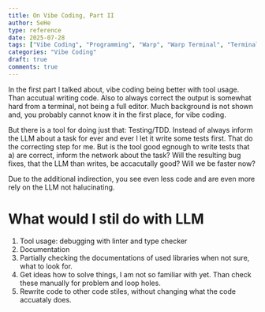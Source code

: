 ```yaml
---
title: On Vibe Coding, Part II
author: SeHe
type: reference
date: 2025-07-28
tags: ["Vibe Coding", "Programming", "Warp", "Warp Terminal", "Terminal"]
categories: "Vibe Coding"
draft: true
comments: true
---
```


In the first part I talked about, vibe coding being better with tool usage.
Than accutual writing code.
Also to always correct the output is somewhat hard from a terminal, not being a full editor.
Much background is not shown and, you probably cannot know it in the first place, for vibe coding.

But there is a tool for doing just that: Testing/TDD.
Instead of always inform the LLM about a task for ever and ever I let it write some tests first.
That do the correcting  step for me.
But is the tool good egnough to write tests that a) are correct, inform the network about the task?
Will the resulting bug fixes, that the LLM than writes, be accacutally good?
Will we be faster now?

Due to the additional indirection, you see even less code and are even more rely on the LLM not halucinating.

# What would I stil do with LLM

1. Tool usage: debugging with linter and type checker
2. Documentation
3. Partially checking the documentations of used libraries when not sure, what to look for.
4. Get ideas how to solve things, I am not so familiar with yet. Than check these manually for problem and loop holes.
5. Rewrite code to other code stiles, without changing what the code accuataly does.


